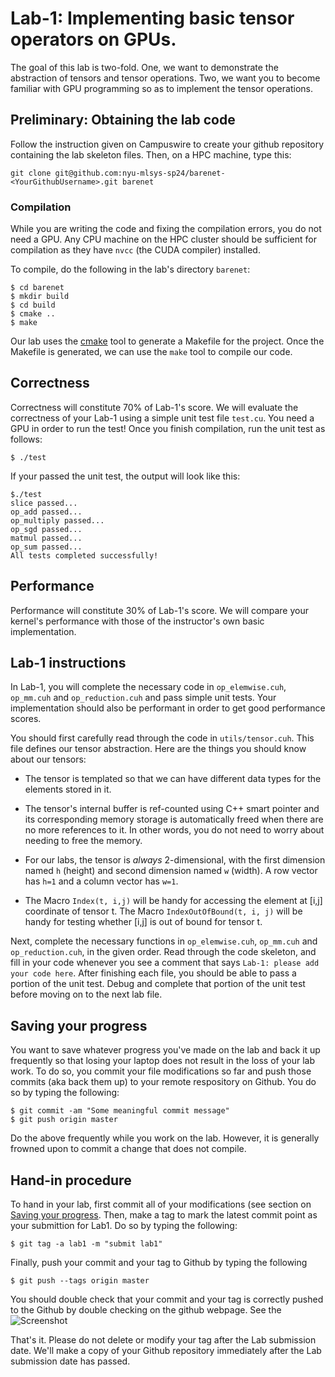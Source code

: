 # Lab-1: Implementing basic tensor operators on GPUs.

The goal of this lab is two-fold. One, we want to demonstrate the abstraction of tensors and tensor operations.
Two, we want you to become familiar with GPU programming so as to implement the tensor operations.

## Preliminary: Obtaining the lab code
Follow the instruction given on Campuswire to create your github repository containing the lab skeleton files.
Then, on a HPC machine, type this:
```
git clone git@github.com:nyu-mlsys-sp24/barenet-<YourGithubUsername>.git barenet
```

### Compilation
While you are writing the code and fixing the compilation errors, you do not need a GPU.  Any CPU machine on the HPC cluster 
should be sufficient for compilation as they have `nvcc` (the CUDA compiler) installed. 

To compile, do the following in the lab's directory `barenet`:
```
$ cd barenet
$ mkdir build
$ cd build
$ cmake ..
$ make
```

Our lab uses the [cmake](https://cmake.org/cmake/help/latest/index.html) tool
to generate a Makefile for the project. Once the Makefile is generated, we can use
the `make` tool to compile our code.

## Correctness
Correctness will constitute 70% of Lab-1's score. 
We will evaluate the correctness of your Lab-1 using a simple unit test file `test.cu`.  You need a GPU in order to run the test! 
Once you finish compilation, 
run the unit test as follows:

```
$ ./test
```

If your passed the unit test, the output will look like this:
```
$./test
slice passed...
op_add passed...
op_multiply passed...
op_sgd passed...
matmul passed...
op_sum passed...
All tests completed successfully!
```

## Performance
Performance will constitute 30% of Lab-1's score. We will compare your kernel's performance with those of the instructor's 
own basic implementation.

## Lab-1 instructions

In Lab-1, you will complete the necessary code in `op_elemwise.cuh`, `op_mm.cuh` and `op_reduction.cuh` and pass 
simple unit tests. Your implementation should also be performant in order to get good performance scores.

You should first carefully read through the code in `utils/tensor.cuh`. This file defines our tensor abstraction. 
Here are the things you should know about our tensors:

- The tensor is templated so that we can have different data types for the elements stored in it.

- The tensor's internal buffer is ref-counted using C++ smart pointer and its corresponding memory storage is automatically freed when there are no more references to it.
In other words, you do not need to worry about needing to free the memory.

- For our labs, the tensor is *always* 2-dimensional, with the first dimension named `h` (height) and second dimension named `w` (width).
A row vector has `h=1` and a column vector has `w=1`.

- The Macro `Index(t, i,j)` will  be handy for accessing the element at [i,j] coordinate of tensor t. The Macro `IndexOutOfBound(t, i, j)` will be handy for testing whether [i,j] is out of bound for tensor t.


Next, complete the necessary functions  in `op_elemwise.cuh`, `op_mm.cuh` and `op_reduction.cuh`, in the given order.
Read through the code skeleton, and fill in your code whenever you see a comment that says `Lab-1: please add your code here`.
After finishing each file, you should be able to pass a portion of the unit test. Debug and complete that portion of the unit test 
before moving on to the next lab file.

## Saving your progress

You want to save whatever progress you've made on the lab and back it up frequently so that losing your laptop does not result in the loss of your lab work.  To do so, you commit your file modifications so far and push those commits (aka back them up) to your remote respository on Github.  You do so by typing the following:
```
$ git commit -am "Some meaningful commit message"
$ git push origin master
```

Do the above frequently while you work on the lab.  However, it is generally frowned upon to commit a change that does not compile.

## Hand-in procedure

To hand in your lab, first commit all of your modifications (see section on [Saving your progress](#Saving-your-progress). Then, make a tag to mark the latest commit point as your submittion for Lab1. Do so by typing the following:
```
$ git tag -a lab1 -m "submit lab1"
```

Finally, push your commit and your tag to Github by typing the following
```
$ git push --tags origin master
```

You should double check that your commit and your tag is correctly pushed to the Github by double checking 
on the github webpage. See the ![Screenshot](https://news.cs.nyu.edu/~jinyang/GithubScreenshot.jpg)

That's it.  Please do not delete or modify your tag after the Lab submission date. We'll make a copy of your Github repository immediately after the Lab submission date has passed.

